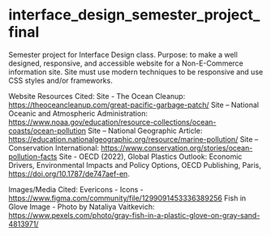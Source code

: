 # interface_design_semester_project_final
Semester project for Interface Design class. Purpose: to make a well designed, responsive, and accessible website for a Non-E-Commerce information site. Site must use modern techniques to be responsive and use CSS styles and/or frameworks.


Website Resources Cited:
Site - The Ocean Cleanup: https://theoceancleanup.com/great-pacific-garbage-patch/
Site – National Oceanic and Atmospheric Administration: https://www.noaa.gov/education/resource-collections/ocean-coasts/ocean-pollution 
Site – National Geographic Article: https://education.nationalgeographic.org/resource/marine-pollution/ 
Site – Conservation International: https://www.conservation.org/stories/ocean-pollution-facts 
Site - OECD (2022), Global Plastics Outlook: Economic Drivers, Environmental Impacts and Policy Options, OECD Publishing, Paris, https://doi.org/10.1787/de747aef-en.

Images/Media Cited:
Evericons - Icons - https://www.figma.com/community/file/1299091453336389256
Fish in Glove Image - Photo by Nataliya Vaitkevich: https://www.pexels.com/photo/gray-fish-in-a-plastic-glove-on-gray-sand-4813971/